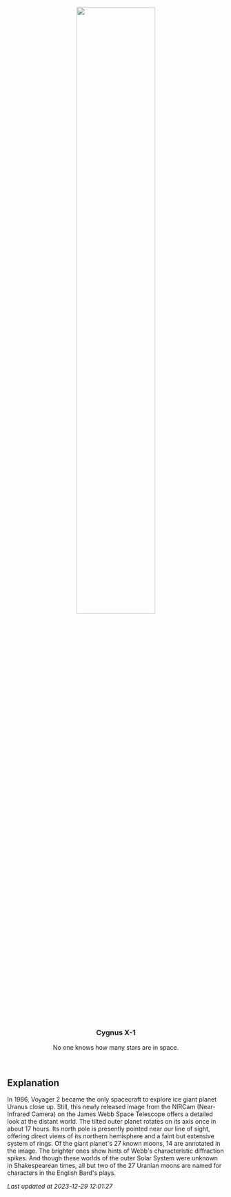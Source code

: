 <p align='center'>
  <img src='https://apod.nasa.gov/apod/image/2312/STScI-UranusJWSTcrop.png' width='60%' />
    <h3 align="center">Cygnus X-1</h3>
    <p align="center">No one knows how many stars are in space.</p>
</p>
<br/>

Explanation
--
In 1986, Voyager 2 became the only spacecraft to explore ice giant planet Uranus close up. Still, this newly released image from the NIRCam (Near-Infrared Camera) on the James Webb Space Telescope offers a detailed look at the distant world. The tilted outer planet rotates on its axis once in about 17 hours. Its north pole is presently pointed near our line of sight, offering direct views of its northern hemisphere and a faint but extensive system of rings. Of the giant planet's 27 known moons, 14 are annotated in the image. The brighter ones show hints of Webb's characteristic diffraction spikes. And though these worlds of the outer Solar System were unknown in Shakespearean times, all but two of the 27 Uranian moons are named for characters in the English Bard's plays.


*Last updated at 2023-12-29 12:01:27*
